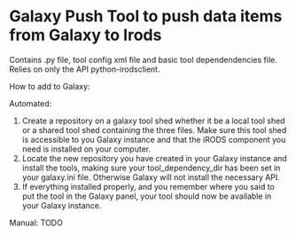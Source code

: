 # Galaxy Push Tool to push data items from Galaxy to Irods

Contains .py file, tool config xml file and basic tool dependendencies file. Relies on only the API python-irodsclient.
 
 How to add to Galaxy:
 
 Automated:
 1. Create a repository on a galaxy tool shed whether it be a local tool shed or a shared tool shed containing the three files. Make sure this tool shed is accessible to you Galaxy instance and that the iRODS component you need is installed on your computer.
 2. Locate the new repository you have created in your Galaxy instance and install the tools, making sure your tool_dependency_dir has been set in your galaxy.ini file. Otherwise Galaxy will not install the necessary API.
 3. If everything installed properly, and you remember where you said to put the tool in the Galaxy panel, your tool should now be available in your Galaxy instance.
 
Manual: 
TODO
